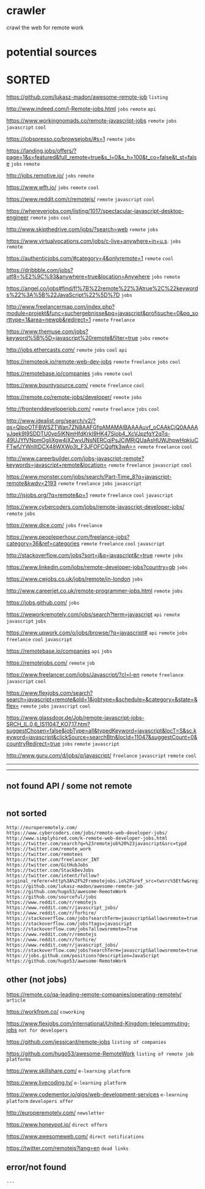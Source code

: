 # crawler
crawl the web for remote work


# potential sources


# SORTED         
https://github.com/lukasz-madon/awesome-remote-job `listing`

http://www.indeed.com/l-Remote-jobs.html `jobs` `remote` `api`

https://www.workingnomads.co/remote-javascript-jobs `remote` `jobs` `javascript` `cool`

https://jobspresso.co/browsejobs/#s=1 `remote` `jobs`

https://landing.jobs/offers/?page=1&s=featured&full_remote=true&s_l=0&s_h=100&t_co=false&t_st=false `jobs` `remote`

http://jobs.remotive.io/ `jobs` `remote`

https://www.wfh.io/ `jobs` `remote` `cool`

https://www.reddit.com/r/remotejs/ `remote` `javascript` `cool`

https://whereverjobs.com/listing/1017/spectacular-javascript-desktop-engineer `remote` `jobs` `cool`

http://www.skipthedrive.com/jobs/?search=web `remote` `jobs`

https://www.virtualvocations.com/jobs/c-live+anywhere+in+u.s. `jobs` `remote`

https://authenticjobs.com/#category=4&onlyremote=1 `remote` `cool`

https://dribbble.com/jobs?utf8=%E2%9C%93&anywhere=true&location=Anywhere `jobs` `remote` 

https://angel.co/jobs#find/f!%7B%22remote%22%3Atrue%2C%22keywords%22%3A%5B%22JavaScript%22%5D%7D `jobs`

http://www.freelancermap.com/index.php?module=projekt&func=suchergebnisse&pq=javascript&profisuche=0&pq_sorttype=1&area=newpb&redirect=1 `remote` `freelance`

https://www.themuse.com/jobs?keyword%5B%5D=javascript%20remote&filter=true `jobs` `remote`

http://jobs.ethercasts.com/ `remote` `jobs` `cool` `api`

https://remoteok.io/remote-web-dev-jobs `remote` `freelance` `jobs` `cool`

https://remotebase.io/companies `jobs` `remote` `cool`

https://www.bountysource.com/ `remote` `freelance` `cool`

https://remote.co/remote-jobs/developer/ `remote` `jobs` 

http://frontenddeveloperjob.com/ `remote` `freelance` `jobs` `cool`

http://www.idealist.org/search/v2/?qs=QlpoOTFBWSZTWan7ZN8AAFGfgAMAMAIBAAAAuvf_oCAAkCjQ0AAAAyJqek9I9SDDTU0vp5lKNmHfdKrkI9HK47Siob4_XcVJpzfgY2qTq-49UJYfVNpmOgliXgw4jXZwvUNsNERCqjPsJCjMRjQUaAsHUWJhpwHqkiuCFTwfJYWnlltDCX48WXWo3t_F3JFOFCQqftk3wA== `remote` `freelance` `cool`

http://www.careerbuilder.com/jobs-javascript-remote?keywords=javascript+remote&location= `remote` `freelance` `javascript` `cool`

https://www.monster.com/jobs/search/Part-Time_8?q=javascript-remote&kwdv=2193 `remote` `freelance` `jobs` `javascript`

http://jsjobs.org/?q=remote&p=1 `remote` `freelance` `cool` `javascript`

https://www.cybercoders.com/jobs/remote-javascript-developer-jobs/ `remote` `jobs`

https://www.dice.com/ `jobs` `freelance` 

https://www.peopleperhour.com/freelance-jobs?category=36&ref=categories `remote` `freelance` `cool` `javascript`

http://stackoverflow.com/jobs?sort=i&q=javascript&r=true `remote` `jobs` 

https://www.linkedin.com/jobs/remote-developer-jobs?country=gb `jobs` 

https://www.cwjobs.co.uk/jobs/remote/in-london `jobs`

http://www.careerjet.co.uk/remote-programmer-jobs.html `remote` `jobs`

https://jobs.github.com/ `jobs`

https://weworkremotely.com/jobs/search?term=javascript `api` `remote` `javascript` `jobs`

https://www.upwork.com/o/jobs/browse/?q=javascript# `api` `remote` `jobs` `freelance` `cool` `javascript`

https://remotebase.io/companies `api` `jobs`

https://remotejobs.com/ `remote` `job` 

https://www.freelancer.com/jobs/Javascript/?cl=l-en `remote` `freelance` `javascript` `cool`

https://www.flexjobs.com/search?search=javascript+remote&old=1&jobtype=&schedule=&category=&state=&flex= `remote` `jobs` `javascript` `cool`

https://www.glassdoor.de/Job/remote-javascript-jobs-SRCH_IL.0,6_IS11047_KO7,17.htm?suggestChosen=false&jobType=all&typedKeyword=javascript&locT=S&sc.keyword=javascript&clickSource=searchBtn&locId=11047&suggestCount=0&countryRedirect=true `jobs` `remote` `javascript`

http://www.guru.com/d/jobs/q/javascript/ `freelance` `javascript` `remote` `cool` 

---


------------------------------------------------------------------------------

## not found API / some not remote
```
```

## not sorted
```
http://europeremotely.com/
https://www.cybercoders.com/jobs/remote-web-developer-jobs/
http://www.simplyhired.com/k-remote-web-developer-jobs.html
https://twitter.com/search?q=%23remotejob%20%23javascript&src=typd
https://twitter.com/remote_work
https://twitter.com/remotees
https://twitter.com/freelancer_INT
https://twitter.com/GitHubJobs
https://twitter.com/StackDevJobs
https://twitter.com/intent/follow?original_referer=http%3A%2F%2Fremotejobs.io%2F&ref_src=twsrc%5Etfw&region=follow_link&screen_name=remote_jobs&tw_p=followbutton
https://github.com/lukasz-madon/awesome-remote-job
https://github.com/hugo53/awesome-RemoteWork
https://github.com/sourceful/jobs
https://www.reddit.com/r/remotejs
https://www.reddit.com/r/javascript_jobs/
https://www.reddit.com/r/forhire/
https://stackoverflow.com/jobs?searchTerm=javascript&allowsremote=true
https://stackoverflow.com/jobs?tags=javascript
https://stackoverflow.com/jobs?allowsremote=True
https://www.reddit.com/r/remotejs
https://www.reddit.com/r/forhire/
https://www.reddit.com/r/javascript_jobs/
https://stackoverflow.com/jobs?searchTerm=javascript&allowsremote=true
https://jobs.github.com/positions?description=JavaScript
https://github.com/hugo53/awesome-RemoteWork
```

## other (not jobs)
https://remote.co/qa-leading-remote-companies/operating-remotely/ `article`

https://workfrom.co/ `coworking`

https://www.flexjobs.com/international/United-Kingdom-telecommuting-jobs `not for developers`

https://github.com/jessicard/remote-jobs `listing of companies`

https://github.com/hugo53/awesome-RemoteWork `listing of remote job platforms`

https://www.skillshare.com/ `e-learning platform`

https://www.livecoding.tv/ `e-learning platform`

https://www.codementor.io/gigs/web-development-services `e-learning platform` `developers offer`

http://europeremotely.com/ `newsletter`

https://www.honeypot.io/  `direct offers`

https://www.awesomeweb.com/ `direct notifications`

https://twitter.com/remotejs?lang=en `dead links`

## error/not found
```
...
```
